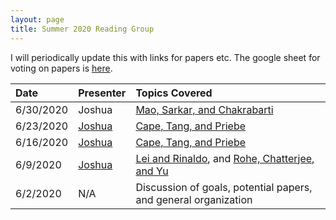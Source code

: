 ```yaml
---
layout: page
title: Summer 2020 Reading Group
---
```

I will periodically update this with links for papers etc.  The google sheet for voting on papers is [here](https://docs.google.com/spreadsheets/d/1jdYwNqViZ4kz-cvREZWdq9jOFScAkvOHmUU2pRRoa1U/edit?usp=sharing).

| Date                     | Presenter |   Topics Covered | 
| :--------                |    :---------   |  :---------   |
|6/30/2020		   | Joshua | [Mao, Sarkar, and Chakrabarti](https://www-tandfonline-com.proxy1.library.jhu.edu/doi/full/10.1080/01621459.2020.1751645) |
|6/23/2020		   | [Joshua](../assets/ctp_aos_notes.pdf) | [Cape, Tang, and Priebe](https://projecteuclid.org/euclid.aos/1564797852) |
|6/16/2020		   | [Joshua](../assets/ctp_aos_notes.pdf) | [Cape, Tang, and Priebe](https://projecteuclid.org/euclid.aos/1564797852) |
| 6/9/2020 	           | [Joshua](../assets/reading_group.pdf) | [Lei and Rinaldo](https://projecteuclid.org/euclid.aos/1418135620), and [Rohe, Chatterjee, and Yu](https://projecteuclid.org/euclid.aos/1314190618) |
| 6/2/2020                 |N/A      | Discussion of goals, potential papers, and general organization       | 

